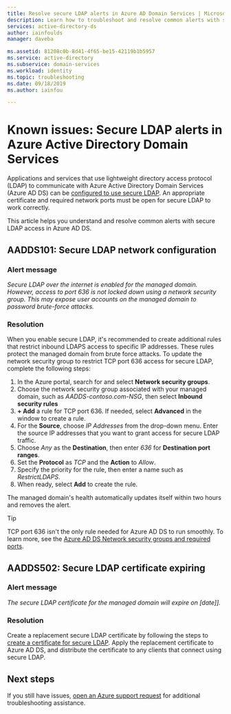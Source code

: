 ```yaml
---
title: Resolve secure LDAP alerts in Azure AD Domain Services | Microsoft Docs
description: Learn how to troubleshoot and resolve common alerts with secure LDAP for Azure Active Directory Domain Services.
services: active-directory-ds
author: iainfoulds
manager: daveba

ms.assetid: 81208c0b-8d41-4f65-be15-42119b1b5957
ms.service: active-directory
ms.subservice: domain-services
ms.workload: identity
ms.topic: troubleshooting
ms.date: 09/18/2019
ms.author: iainfou

---
```

# Known issues: Secure LDAP alerts in Azure Active Directory Domain Services

Applications and services that use lightweight directory access protocol (LDAP) to communicate with Azure Active Directory Domain Services (Azure AD DS) can be [configured to use secure LDAP](tutorial-configure-ldaps.md). An appropriate certificate and required network ports must be open for secure LDAP to work correctly.

This article helps you understand and resolve common alerts with secure LDAP access in Azure AD DS.

## AADDS101: Secure LDAP network configuration

### Alert message

*Secure LDAP over the internet is enabled for the managed domain. However, access to port 636 is not locked down using a network security group. This may expose user accounts on the managed domain to password brute-force attacks.*

### Resolution

When you enable secure LDAP, it's recommended to create additional rules that restrict inbound LDAPS access to specific IP addresses. These rules protect the managed domain from brute force attacks. To update the network security group to restrict TCP port 636 access for secure LDAP, complete the following steps:

1. In the Azure portal, search for and select **Network security groups**.
1. Choose the network security group associated with your managed domain, such as *AADDS-contoso.com-NSG*, then select **Inbound security rules**
1. **+ Add** a rule for TCP port 636. If needed, select **Advanced** in the window to create a rule.
1. For the **Source**, choose *IP Addresses* from the drop-down menu. Enter the source IP addresses that you want to grant access for secure LDAP traffic.
1. Choose *Any* as the **Destination**, then enter *636* for **Destination port ranges**.
1. Set the **Protocol** as *TCP* and the **Action** to *Allow*.
1. Specify the priority for the rule, then enter a name such as *RestrictLDAPS*.
1. When ready, select **Add** to create the rule.

The managed domain's health automatically updates itself within two hours and removes the alert.

> [!TIP]
> TCP port 636 isn't the only rule needed for Azure AD DS to run smoothly. To learn more, see the [Azure AD DS Network security groups and required ports](network-considerations.md#network-security-groups-and-required-ports).

## AADDS502: Secure LDAP certificate expiring

### Alert message

*The secure LDAP certificate for the managed domain will expire on [date]].*

### Resolution

Create a replacement secure LDAP certificate by following the steps to [create a certificate for secure LDAP](tutorial-configure-ldaps.md#create-a-certificate-for-secure-ldap). Apply the replacement certificate to Azure AD DS, and distribute the certificate to any clients that connect using secure LDAP.

## Next steps

If you still have issues, [open an Azure support request][azure-support] for additional troubleshooting assistance.

<!-- INTERNAL LINKS -->
[azure-support]: ../active-directory/fundamentals/active-directory-troubleshooting-support-howto.md
